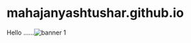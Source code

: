 # mahajanyashtushar.github.io

Hello ......![banner 1](https://user-images.githubusercontent.com/98457411/216602063-45effb27-085a-4066-81ea-cec34b6b42fc.png)
